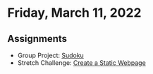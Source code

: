 # Friday, March 11, 2022

## Assignments
- Group Project: [Sudoku](https://github.com/quebecplatoon/algo-sudoku)
- Stretch Challenge: [Create a Static Webpage](https://github.com/quebecplatoon/html-static-webpage)

